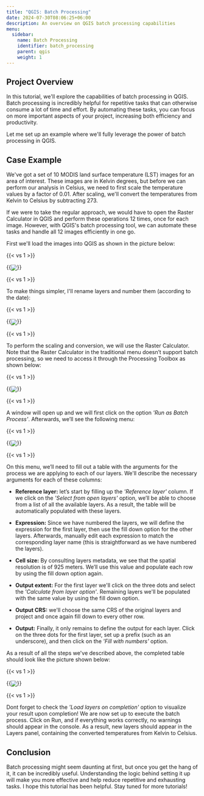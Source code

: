 ```yaml
---
title: "QGIS: Batch Processing"
date: 2024-07-30T08:06:25+06:00
description: An overview on QGIS batch processing capabilities
menu:
  sidebar:
    name: Batch Processing
    identifier: batch_processing
    parent: qgis
    weight: 1
---
```


## Project Overview
In this tutorial, we'll explore the capabilities of batch processing in QGIS. Batch processing is incredibly helpful for repetitive tasks that can otherwise consume a lot of time and effort. By automating these tasks, you can focus on more important aspects of your project, increasing both efficiency and productivity.

Let me set up an example where we'll fully leverage the power of batch processing in QGIS.

## Case Example
We've got a set of 10 MODIS land surface temperature (LST) images for an area of interest. These images are in Kelvin degrees, but before we can perform our analysis in Celsius, we need to first scale the temperature values by a factor of 0.01. After scaling, we'll convert the temperatures from Kelvin to Celsius by subtracting 273.

If we were to take the regular approach, we would have to open the Raster Calculator in QGIS and perform these operations 12 times, once for each image. However, with QGIS's batch processing tool, we can automate these tasks and handle all 12 images efficiently in one go.

First we'll load the images into QGIS as shown in the picture below:

{{< vs 1 >}}

{{<img src="images/_01.png" align="center">}}

{{< vs 1 >}}

To make things simpler, I'll rename layers and number them (according to the date):

{{< vs 1 >}}

{{<img src="images/_02.png" align="center">}}

{{< vs 1 >}}

To perform the scaling and conversion, we will use the Raster Calculator. Note that the Raster Calculator in the traditional menu doesn’t support batch processing, so we need to access it through the Processing Toolbox as shown below:

{{< vs 1 >}}

{{<img src="images/_03.png" align="center">}}

{{< vs 1 >}}

A window will open up and we will first click on the option *'Run as Batch Process'*. Afterwards, we’ll see the following menu:

{{< vs 1 >}}

{{<img src="images/_04.png" align="center">}}

{{< vs 1 >}}

On this menu, we’ll need to fill out a table with the arguments for the process we are applying to each of our layers. We'll describe the necessary arguments for each of these columns:

- **Reference layer:** let’s start by filling up the *'Reference layer'* column. If we click on the *'Select from open layers'* option, we’ll be able to choose from a list of all the available layers. As a result, the table will be automatically populated with these layers.

- **Expression:** Since we have numbered the layers, we will define the expression for the first layer, then use the fill down option for the other layers. Afterwards, manually edit each expression to match the corresponding layer name (this is straightforward as we have numbered the layers).

- **Cell size:** By consulting layers metadata, we see that the spatial resolution is of 925 meters. We’ll use this value and populate each row by using the fill down option again.

- **Output extent:** For the first layer we'll click on the three dots and select the *'Calculate from layer option'*. Remaining layers we'll be populated with the same value by using the fill down option.

- **Output CRS:** we'll choose the same CRS of the original layers and project and once again fill down to every other row.

- **Output:** Finally, it only remains to define the output for each layer. Click on the three dots for the first layer, set up a prefix (such as an underscore), and then click on the *'Fill with numbers'* option.

As a result of all the steps we've described above, the completed table should look like the picture shown below:

{{< vs 1 >}}

{{<img src="images/_05.png" align="center">}}

{{< vs 1 >}}

Dont forget to check the *'Load layers on completion'* option to visualize your result upon completion!
We are now set up to execute the batch process. Click on Run, and if everything works correctly, no warnings should appear in the console. As a result, new layers should appear in the Layers panel, containing the converted temperatures from Kelvin to Celsius.

## Conclusion
Batch processing might seem daunting at first, but once you get the hang of it, it can be incredibly useful. Understanding the logic behind setting it up will make you more effective and help reduce repetitive and exhausting tasks. I hope this tutorial has been helpful. Stay tuned for more tutorials!